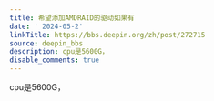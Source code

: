 ```yaml
---
title: 希望添加AMDRAID的驱动如果有
date: ' 2024-05-2'
linkTitle: https://bbs.deepin.org/zh/post/272715
source: deepin_bbs
description: cpu是5600G，
disable_comments: true
---
```

cpu是5600G，
